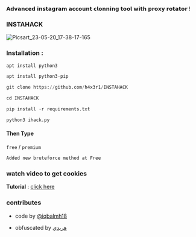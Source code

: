𝗔𝗱𝘃𝗮𝗻𝗰𝗲𝗱 𝗶𝗻𝘀𝘁𝗮𝗴𝗿𝗮𝗺 𝗮𝗰𝗰𝗼𝘂𝗻𝘁 𝗰𝗹𝗼𝗻𝗻𝗶𝗻𝗴 𝘁𝗼𝗼𝗹 𝘄𝗶𝘁𝗵 𝗽𝗿𝗼𝘅𝘆 𝗿𝗼𝘁𝗮𝘁𝗼𝗿 !

### INSTAHACK


![Picsart_23-05-20_17-38-17-165](https://github.com/h4x3r1/INSTAHACK/assets/92029487/bf5289dc-896e-47cb-9273-c2573953bb97)


### Installation :
```python
apt install python3

apt install python3-pip

git clone https://github.com/h4x3r1/INSTAHACK

cd INSTAHACK

pip install -r requirements.txt

python3 ihack.py
```
#### Then Type
`free` / `premium`

```python
Added new bruteforce method at Free
```

### watch video to get cookies

 𝐓𝐮𝐭𝐨𝐫𝐢𝐚𝐥 : [click here](https://youtu.be/UwJ4be2PzNo)




### contributes

- code by [@iqbalmh18](https://instagram.com/iqbalmh18)

- obfuscated by [هريدي](https://github.com/h4x3r1)


